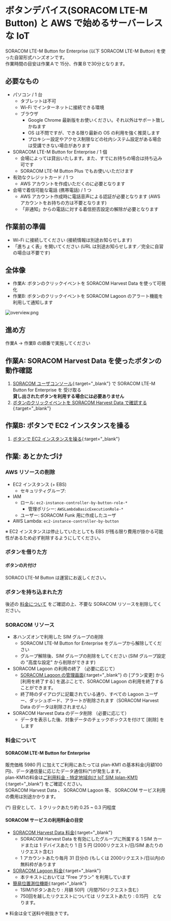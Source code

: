 # ボタンデバイス(SORACOM LTE-M Button) と AWS で始めるサーバーレスな IoT

<!--
Google Drive Images: 
-->

SORACOM LTE-M Button for Enterprise (以下 SORACOM LTE-M Button) を使った自習形式ハンズオンです。  
作業時間の目安は作業Ａで 15分、作業Ｂで30分となります。

<h2 id="prepare">必要なもの</h2>

* パソコン / 1 台
    * タブレットは不可
    * Wi-Fi でインターネットに接続できる環境
    * ブラウザ
        * Google Chrome 最新版をお使いください。それ以外はサポート致しかねます
        * OS は不問ですが、できる限り最新の OS の利用を強く推奨します
        * プロキシー設定やアクセス制限などの社内システム設定がある場合は受講できない場合があります
* SORACOM LTE-M Button for Enterprise / 1 個
    * 会場によっては貸出いたします。また、すでにお持ちの場合は持ち込み可です
    * SORACOM LTE-M Button Plus でもお使いいただけます
* 有効なクレジットカード / 1 つ
    * AWS アカウントを作成いただくのに必要となります
* 会場で着信可能な電話 (携帯電話) / 1 つ
    * AWS アカウント作成時に電話音声による認証が必要となります (AWS アカウントをお持ちの方は不要となります)
    * 「非通知」からの電話に対する着信拒否設定の解除が必要となります

<h2 id="standby">作業前の準備</h2>

* Wi-Fi に接続してください (接続情報は別途お知らせします)
* 「進ちょく表」を開いてください (URL は別途お知らせします／完全に自習の場合は不要です)

<h2 id="overview">全体像</h2>

- 作業A: ボタンのクリックイベントを SORACOM Harvest Data を使って可視化
- 作業B: ボタンのクリックイベントを SORACOM Lagoon のアラート機能を利用して通知します

![overview.png](https://docs.google.com/drawings/d/e/2PACX-1vS-3EnPq0oOCPQgcPK4CDXHGYX76iE_TGR8fqo3zxbMSdiqobdpuDyZgbAsXUfBEdoCkO654KqtKSNF/pub?w=744&h=213)

<h2 id="workflow">進め方</h2>

作業A → 作業B の順番で実施してください

<h2 id="work-a">作業A: SORACOM Harvest Data を使ったボタンの動作確認</h2>

1. [SORACOM ユーザコンソール](https://console.soracom.io){:target="_blank"} で SORACOM LTE-M Button for Enterprise を 受け取る  
   **貸し出されたボタンを利用する場合には必要ありません**
2. [ボタンのクリックイベントを SORACOM Harvest Data で確認する](../common/harvest){:target="_blank"}

<h2 id="work-b">作業B: ボタンで EC2 インスタンスを操る</h2>

1. [ボタンで EC2 インスタンスを操る](ec2instances-ctl-by-button){:target="_blank"}

<h2 id="closing">作業: あとかたづけ</h2>

<h3 id="cleanup-aws-res">AWS リソースの削除</h3>

- EC2 インスタンス (+ EBS)
    - セキュリティグループ: 
- IAM
    - ロール: `ec2-instance-controller-by-button-role-*`
        - 管理ポリシー: `AWSLambdaBasicExecutionRole-*`
    - ユーザー: SORACOM Funk 用に作成したユーザ
- AWS Lambda: `ec2-instance-controller-by-button`

※ EC2 インスタンスは停止していたとしても EBS が残る限り費用が掛かる可能性があるため必ず削除するようにしてください。

<h3 id="cleanup-button-rent">ボタンを借りた方</h3>

#### ボタンの片付け

SORACO LTE-M Button は運営にお返しください。

<h3 id="cleanup-button-self">ボタンを持ち込まれた方</h3>

後述の [料金について](#fee) をご確認の上、不要な SORACOM リソースを削除してください。

<h3 id="cleanup-soracom">SORACOM リソース</h3>

* 本ハンズオンで利用した SIM グループの削除
    * SORACOM LTE-M Button for Enterprise をグループから解除してください
    * グループ解除後、SIM グループの削除をしてください (SIM グループ設定の "高度な設定" から削除ができます)
* SORACOM Lagoon の利用の終了 （必要に応じて）
    * [SORACOM Lagoon の管理画面](https://console.soracom.io/#/lagoon){:target="_blank"} の [プラン変更] から [利用を終了する] を選ぶことで、SORACOM Lagoon の利用を終了することができます。
    * 終了時のダイアログに記載されている通り、すべての Lagoon ユーザー、ダッシュボード、アラートが削除されます（SORACOM Harvest Data のデータは削除されません）
* SORACOM Harvest Data のデータ削除 （必要に応じて）
    * データを表示した後、対象データのチェックボックスを付けて [削除] をします

<h3 id="fee">料金について</h3>

#### SORACOM LTE-M Button for Enterprise

販売価格 5980 円 に加えてご利用にあたっては plan-KM1 の基本料金(月額100円)、データ通信量に応じたデータ通信料(*)が発生します。  
plan-KM1の料金は[ご利用料金 - 特定地域向け IoT SIM (plan-KM1)](https://soracom.jp/services/air/cellular/price_specific_area_sim/#plan-km1){:target="_blank"} をご確認ください。  
SORACOM Harvest Data 、 SORACOM Lagoon 等、 SORACOM サービス利用の費用は別途かかります。

(*) 目安として、１クリックあたり約 0.25 ~ 0.3 円程度

#### SORACOM サービスの利用料金の目安

* [SORACOM Harvest Data 料金](https://soracom.jp/services/harvest/price/){:target="_blank"}
    * SORACOM Harvest Data を有効にしたグループに所属する 1 SIM カードまたは 1 デバイスあたり 1 日 5 円 (2000リクエスト/日/SIM あたりのリクエスト含む)
    * 1 アカウントあたり毎月 31 日分の (もしくは 2000リクエスト/日以内)の無料枠があります
* [SORACOM Lagoon 料金](https://soracom.jp/services/lagoon/price/){:target="_blank"}
    * 本テキストにおいては "Free プラン" を利用しています
* [簡易位置測位機能](https://dev.soracom.io/jp/docs/location_service/){:target="_blank"}
    * 1SIM/1ボタンあたり : 月額 50円（月間750リクエスト含む）
    * 750回を越したリクエストについては リクエストあたり : 0.15円　となります。

※ 料金は全て送料や税抜きです。

